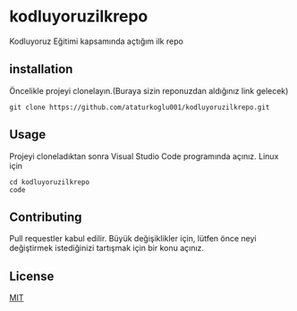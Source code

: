 # kodluyoruzilkrepo
Kodluyoruz Eğitimi kapsamında açtığım ilk repo
## installation
Öncelikle projeyi clonelayın.(Buraya sizin reponuzdan aldığınız link gelecek)
```
git clone https://github.com/ataturkoglu001/kodluyoruzilkrepo.git
```
## Usage
Projeyi cloneladıktan sonra Visual Studio Code programında açınız.
Linux için
```
cd kodluyoruzilkrepo
code
```
## Contributing
Pull requestler kabul edilir. Büyük değişiklikler için, lütfen önce neyi değiştirmek istediğinizi tartışmak için bir konu açınız.
## License
[MIT](https://opensource.org/licenses/MIT)
